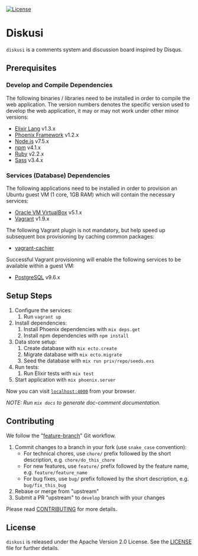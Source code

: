 [![License](https://img.shields.io/badge/license-Apache--2.0-brightgreen.svg)](LICENSE)

# Diskusi

`diskusi` is a comments system and discussion board inspired by Disqus.

## Prerequisites

### Develop and Compile Dependencies

The following binaries / libraries need to be installed in order to compile the web application.
The version numbers denotes the specific version used to develop the web application, it may or may not work under other minor versions:

  - [Elixir Lang] v1.3.x
  - [Phoenix Framework] v1.2.x
  - [Node.js] v7.5.x
  - [npm] v4.1.x
  - [Ruby] v2.2.x
  - [Sass] v3.4.x

### Services (Database) Dependencies

The following applications need to be installed in order to provision an Ubuntu guest VM (1 core, 1GB RAM) which will contain the necessary services:

  * [Oracle VM VirtualBox] v5.1.x
  * [Vagrant] v1.9.x

The following Vagrant plugin is not mandatory, but help speed up subsequent box provisioning by caching common packages:

  * [vagrant-cachier]

Successful Vagrant provisioning will enable the following services to be available within a guest VM:

  * [PostgreSQL] v9.6.x

## Setup Steps

  1. Configure the services:
     1. Run `vagrant up`
  1. Install dependencies:
     1. Install Phoenix dependencies with `mix deps.get`
     1. Install npm dependencies with `npm install`
  1. Data store setup:
     1. Create database with `mix ecto.create`
     1. Migrate database with `mix ecto.migrate`
     1. Seed the database with `mix run priv/repo/seeds.exs`
  1. Run tests:
     1. Run Elixir tests with `mix test`
  1. Start application with `mix phoenix.server`

Now you can visit [`localhost:4000`](http://localhost:4000) from your browser.

*NOTE: Run `mix docs` to generate doc-comment documentation.*

## Contributing

We follow the "[feature-branch]" Git workflow.

  1. Commit changes to a branch in your fork (use `snake_case` convention):
     - For technical chores, use `chore/` prefix followed by the short description, e.g. `chore/do_this_chore`
     - For new features, use `feature/` prefix followed by the feature name, e.g. `feature/feature_name`
     - For bug fixes, use `bug/` prefix followed by the short description, e.g. `bug/fix_this_bug`
  1. Rebase or merge from "upstream"
  1. Submit a PR "upstream" to `develop` branch with your changes

Please read [CONTRIBUTING] for more details.

## License

`diskusi` is released under the Apache Version 2.0 License. See the [LICENSE] file for further details.

[CONTRIBUTING]: https://github.com/hhandoko/diskusi/blob/master/CONTRIBUTING.md
[Elixir Lang]: http://elixir-lang.org
[feature-branch]: http://nvie.com/posts/a-successful-git-branching-model/
[LICENSE]: https://github.com/hhandoko/diskusi/blob/master/LICENSE.txt
[Node.js]: https://nodejs.org
[npm]: https://www.npmjs.com
[Oracle VM VirtualBox]: https://www.virtualbox.org
[Phoenix Framework]: http://www.phoenixframework.org
[PostgreSQL]: http://www.postgresql.org
[Ruby]: https://www.ruby-lang.org
[Sass]: http://sass-lang.com
[Vagrant]: https://www.vagrantup.com
[vagrant-cachier]: https://github.com/fgrehm/vagrant-cachier
